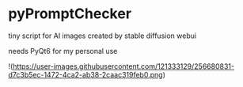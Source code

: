 # pyPromptChecker
tiny script for AI images created by stable diffusion webui

needs PyQt6
for my personal use

!(https://user-images.githubusercontent.com/121333129/256680831-d7c3b5ec-1472-4ca2-ab38-2caac319feb0.png)
